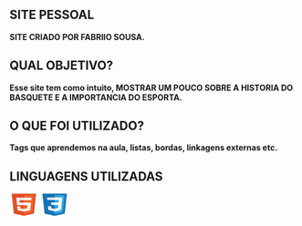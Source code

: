 ## SITE PESSOAL
**SITE CRIADO POR FABRIIO SOUSA.**
## QUAL OBJETIVO?
**Esse site tem como intuito, MOSTRAR UM POUCO SOBRE A HISTORIA DO BASQUETE E A IMPORTANCIA DO ESPORTA.**
## O QUE FOI UTILIZADO?
**Tags que aprendemos na aula, listas, bordas, linkagens externas etc.**
## LINGUAGENS UTILIZADAS
<div>
  <img align="center" alt="HTML" height="40" width="50" src="https://raw.githubusercontent.com/devicons/devicon/master/icons/html5/html5-original.svg">
  <img align="center" alt="CSS" height="40" width="50" src="https://raw.githubusercontent.com/devicons/devicon/master/icons/css3/css3-original.svg">
</div>

